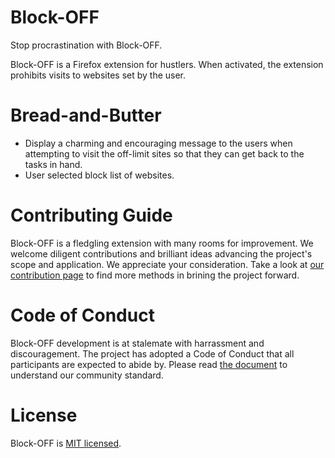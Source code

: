 # Block-OFF

Stop procrastination with Block-OFF.

Block-OFF is a Firefox extension for hustlers.
When activated, the extension prohibits visits to websites set by the user.

# Bread-and-Butter

-   Display a charming and encouraging message to the users when attempting to visit the off-limit sites so that they can get back to the tasks in hand.
-   User selected block list of websites.

# Contributing Guide

Block-OFF is a fledgling extension with many rooms for improvement. We welcome diligent contributions and brilliant ideas advancing the project's scope and application. We appreciate your consideration.
Take a look at [our contribution page](https://github.com/ossd-sp22/block-off/blob/main/CONTRIBUTING.md) to find more methods in brining the project forward.

# Code of Conduct

Block-OFF development is at stalemate with harrassment and discouragement. The project has adopted a Code of Conduct that all participants are expected to abide by. Please read [the document](https://github.com/ossd-sp22/block-off/blob/main/CODE_OF_CONDUCT.md) to understand our community standard.

# License

Block-OFF is [MIT licensed](https://github.com/ossd-sp22/block-off/blob/main/LICENSE).
